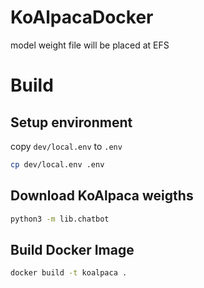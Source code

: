 # KoAlpacaDocker

model weight file will be placed at EFS

# Build

## Setup environment

copy `dev/local.env` to `.env`

```bash
cp dev/local.env .env
```

## Download KoAlpaca weigths

```bash
python3 -m lib.chatbot
```

## Build Docker Image

```bash
docker build -t koalpaca .
```
